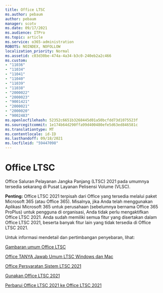 ```yaml
---
title: Office LTSC
ms.author: pebaum
author: pebaum
manager: scotv
ms.date: 09/17/2021
ms.audience: ITPro
ms.topic: article
ms.service: o365-administration
ROBOTS: NOINDEX, NOFOLLOW
localization_priority: Normal
ms.assetid: c03d30be-474a-4a34-b3c0-240eb2a2c466
ms.custom:
- "11036"
- "11034"
- "11041"
- "11040"
- "11039"
- "11038"
- "2000022"
- "2000023"
- "9001421"
- "2000021"
- "2000020"
- "9002483"
ms.openlocfilehash: 52352c6651b3268445d01a50bcfdd73d1075523f
ms.sourcegitcommit: 1e174b64d290ffa99d400480efe5d63ed846581c
ms.translationtype: MT
ms.contentlocale: id-ID
ms.lasthandoff: 09/18/2021
ms.locfileid: "59447098"
---
```

# <a name="office-ltsc"></a>Office LTSC

Office Saluran Pelayanan Jangka Panjang (LTSC) 2021 pada umumnya tersedia sekarang di Pusat Layanan Pelisensi Volume (VLSC).

**Penting:** Office LTSC 2021 terpisah dari Office yang tersedia melalui paket Microsoft 365 (atau Office 365). Misalnya, jika Anda telah menggunakan Aplikasi Microsoft 365 untuk perusahaan (sebelumnya bernama Office 365 ProPlus) untuk pengguna di organisasi, Anda tidak perlu mengaktifkan Office LTSC 2021. Anda sudah memiliki semua fitur yang disertakan dalam Office LTSC 2021, beserta banyak fitur lain yang tidak tersedia di Office LTSC 2021.

Untuk informasi mendetail dan pertimbangan penyebaran, lihat:

[Gambaran umum Office LTSC](https://docs.microsoft.com/deployoffice/ltsc2021/overview)  

[Office TANYA Jawab Umum LTSC Windows dan Mac](https://support.microsoft.com/office/office-ltsc-for-windows-and-mac-faq-d574cf0b-3ebc-42cf-9035-a3b837e0463c)  

[Office Persyaratan Sistem LTSC 2021](https://www.microsoft.com/microsoft-365/microsoft-365-and-office-resources?rtc=1#coreui-heading-kg69bnh)

[Gunakan Office LTSC 2021](https://docs.microsoft.com/deployoffice/ltsc2021/deploy)

[Perbarui Office LTSC 2021 ke Office LTSC 2021](https://docs.microsoft.com/deployoffice/ltsc2021/update-from-preview)